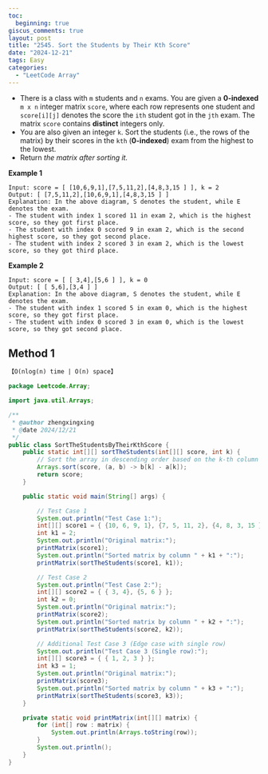 ```yaml
---
toc:
  beginning: true
giscus_comments: true
layout: post
title: "2545. Sort the Students by Their Kth Score"
date: "2024-12-21"
tags: Easy
categories:
  - "LeetCode Array"
---
```



- There is a class with `m` students and `n` exams. You are given a **0-indexed** `m x n` integer matrix `score`, where each row represents one student and `score[i][j]` denotes the score the `ith` student got in the `jth` exam. The matrix `score` contains **distinct** integers only.
- You are also given an integer `k`. Sort the students (i.e., the rows of the matrix) by their scores in the `kth` (**0-indexed**) exam from the highest to the lowest.
- Return *the matrix after sorting it.*


**Example 1**

```
Input: score = [ [10,6,9,1],[7,5,11,2],[4,8,3,15 ] ], k = 2
Output: [ [7,5,11,2],[10,6,9,1],[4,8,3,15 ] ]
Explanation: In the above diagram, S denotes the student, while E denotes the exam.
- The student with index 1 scored 11 in exam 2, which is the highest score, so they got first place.
- The student with index 0 scored 9 in exam 2, which is the second highest score, so they got second place.
- The student with index 2 scored 3 in exam 2, which is the lowest score, so they got third place.
```

**Example 2**

```
Input: score = [ [ 3,4],[5,6 ] ], k = 0
Output: [ [ 5,6],[3,4 ] ]
Explanation: In the above diagram, S denotes the student, while E denotes the exam.
- The student with index 1 scored 5 in exam 0, which is the highest score, so they got first place.
- The student with index 0 scored 3 in exam 0, which is the lowest score, so they got second place.
```

## Method 1

```tex
【O(nlog(n) time | O(n) space】
```

```java
package Leetcode.Array;

import java.util.Arrays;

/**
 * @author zhengxingxing
 * @date 2024/12/21
 */
public class SortTheStudentsByTheirKthScore {
    public static int[][] sortTheStudents(int[][] score, int k) {
        // Sort the array in descending order based on the k-th column
        Arrays.sort(score, (a, b) -> b[k] - a[k]);
        return score;
    }

    public static void main(String[] args) {

        // Test Case 1
        System.out.println("Test Case 1:");
        int[][] score1 = { {10, 6, 9, 1}, {7, 5, 11, 2}, {4, 8, 3, 15 } };
        int k1 = 2;
        System.out.println("Original matrix:");
        printMatrix(score1);
        System.out.println("Sorted matrix by column " + k1 + ":");
        printMatrix(sortTheStudents(score1, k1));

        // Test Case 2
        System.out.println("Test Case 2:");
        int[][] score2 = { { 3, 4}, {5, 6 } };
        int k2 = 0;
        System.out.println("Original matrix:");
        printMatrix(score2);
        System.out.println("Sorted matrix by column " + k2 + ":");
        printMatrix(sortTheStudents(score2, k2));

        // Additional Test Case 3 (Edge case with single row)
        System.out.println("Test Case 3 (Single row):");
        int[][] score3 = { { 1, 2, 3 } };
        int k3 = 1;
        System.out.println("Original matrix:");
        printMatrix(score3);
        System.out.println("Sorted matrix by column " + k3 + ":");
        printMatrix(sortTheStudents(score3, k3));
    }

    private static void printMatrix(int[][] matrix) {
        for (int[] row : matrix) {
            System.out.println(Arrays.toString(row));
        }
        System.out.println();
    }
}

```





